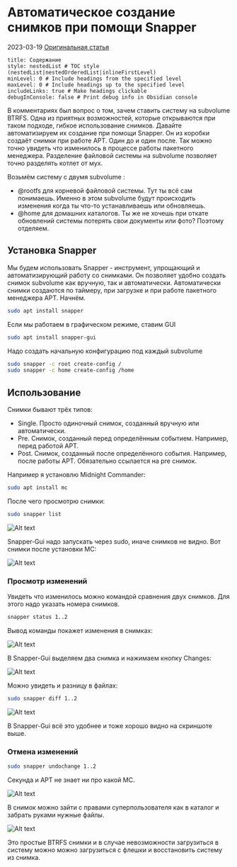 # Автоматическое создание снимков при помощи Snapper

2023-03-19
[Оригинальная статья](https://uhanov.org/posts/automate-btrfs-snapshots/)

```table-of-contents
title: Содержание
style: nestedList # TOC style (nestedList|nestedOrderedList|inlineFirstLevel)
minLevel: 0 # Include headings from the specified level
maxLevel: 0 # Include headings up to the specified level
includeLinks: true # Make headings clickable
debugInConsole: false # Print debug info in Obsidian console
```

В комментариях был вопрос о том, зачем ставить систему на subvolume BTRFS. Одна из приятных возможностей, которые открываются при таком подходе, гибкое использование снимков. Давайте автоматизируем их создание при помощи Snapper. Он из коробки создаёт снимки при работе APT. Один до и один после. Так можно точно увидеть что изменилось в процессе работы пакетного менеджера. Разделение файловой системы на subvolume позволяет точно разделять котлет от мух.

Возьмём систему с двумя subvolume :

- @rootfs для корневой файловой системы. Тут ты всё сам понимаешь. Именно в этом subvolume будут происходить изменения когда ты что-то устанавливаешь или обновляешь.
- @home для домашних каталогов. Ты же не хочешь при откате обновлений системы потерять свои документы или фото? Поэтому отделяем.

## Установка Snapper

Мы будем использовать Snapper - инструмент, упрощающий и автоматизирующий работу со снимками. Он позволяет удобно создать снимок subvolume как вручную, так и автоматически. Автоматически снимки создаются по таймеру, при загрузке и при работе пакетного менеджера APT. Начнём.

```bash
sudo apt install snapper
```

Если мы работаем в графическом режиме, ставим GUI

```bash
sudo apt install snapper-gui
```

Надо создать начальную конфигурацию под каждый subvolume

```bash
sudo snapper -c root create-config /
sudo snapper -c home create-config /home
```

## Использование

Снимки бывают трёх типов:

- Single. Просто одиночный снимок, созданный вручную или автоматически.
- Pre. Снимок, созданный перед определённым событием. Например, перед работой APT.
- Post. Снимок, созданный после определённого события. Например, после работы APT. Обязательно ссылается на pre снимок.

Например я установлю Midnight Commander:

```bash
sudo apt install mc
```

После чего просмотрю снимки:

```bash
sudo snapper list
```

![Alt text](/Media/Pictures/Snapper/Alt_text.webp)

Snapper-Gui надо запускать через sudo, иначе снимков не видно. Вот снимки после установки MC:

![Alt text](/Media/Pictures/Snapper/Alt_text-4.webp)

### Просмотр изменений
Увидеть что изменилось можно командой сравнения двух снимков. Для этого надо указать номера снимков.

```bash
snapper status 1..2
```

Вывод команды покажет изменения в снимках:

![Alt text](/Media/Pictures/Snapper/Alt_text-1.webp)

В Snapper-Gui выделяем два снимка и нажимаем кнопку Changes:

![Alt text](/Media/Pictures/Snapper/Alt_text-5.webp)

Можно увидеть и разницу в файлах:

```bash
sudo snapper diff 1..2
```

![Alt text](/Media/Pictures/Snapper/Alt_text.webp)

В Snapper-Gui всё это удобнее и тоже хорошо видно на скриншоте выше.

### Отмена изменений

```bash
sudo snapper undochange 1..2
```

Секунда и APT не знает ни про какой MC.

![Alt text](/Media/Pictures/Snapper/Alt_text-3.webp)

В снимок можно зайти с правами суперпользователя как в каталог и забрать руками нужные файлы.

![Alt text](/Media/Pictures/Snapper/Alt_text-2.webp)

Это простые BTRFS снимки и в случае невозможности загрузиться в систему можно можно загрузиться с флешки и восстановить систему из снимка.